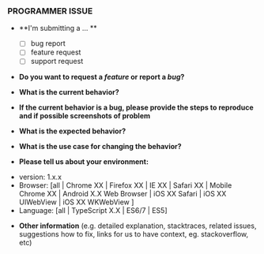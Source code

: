 ### PROGRAMMER ISSUE

* **I'm submitting a ... **
  - [ ] bug report
  - [ ] feature request
  - [ ] support request

* **Do you want to request a *feature* or report a *bug*?**




* **What is the current behavior?**



* **If the current behavior is a bug, please provide the steps to reproduce and if possible screenshots of problem** 



* **What is the expected behavior?**



* **What is the use case for changing the behavior?**



* **Please tell us about your environment:**

- version: 1.x.x
- Browser: [all | Chrome XX | Firefox XX | IE XX | Safari XX | Mobile Chrome XX | Android X.X Web Browser | iOS XX Safari | iOS XX UIWebView | iOS XX WKWebView ]
- Language: [all | TypeScript X.X | ES6/7 | ES5]



* **Other information** (e.g. detailed explanation, stacktraces, related issues, suggestions how to fix, links for us to have context, eg. stackoverflow, etc)
